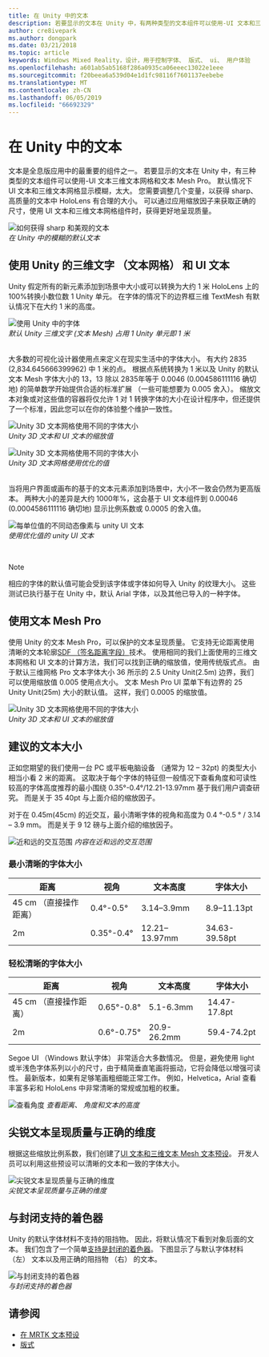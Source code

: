```yaml
---
title: 在 Unity 中的文本
description: 若要显示的文本在 Unity 中，有两种类型的文本组件可以使用-UI 文本和三维文本网格。
author: cre8ivepark
ms.author: dongpark
ms.date: 03/21/2018
ms.topic: article
keywords: Windows Mixed Reality，设计，用于控制字体、 版式、 ui、 用户体验
ms.openlocfilehash: a601ab5ab5168f286a0935ca06eeec13022e1eee
ms.sourcegitcommit: f20beea6a539d04e1d1fc98116f7601137eebebe
ms.translationtype: MT
ms.contentlocale: zh-CN
ms.lasthandoff: 06/05/2019
ms.locfileid: "66692329"
---
```

# <a name="text-in-unity"></a>在 Unity 中的文本

文本是全息版应用中的最重要的组件之一。 若要显示的文本在 Unity 中，有三种类型的文本组件可以使用-UI 文本三维文本网格和文本 Mesh Pro。 默认情况下 UI 文本和三维文本网格显示模糊，太大。 您需要调整几个变量，以获得 sharp、 高质量的文本中 HoloLens 有合理的大小。 可以通过应用缩放因子来获取正确的尺寸，使用 UI 文本和三维文本网格组件时，获得更好地呈现质量。

![如何获得 sharp 和美观的文本](images/hug-text-02-640px.png)<br>
*在 Unity 中的模糊的默认文本*

## <a name="working-with-unitys-3d-texttext-mesh-and-ui-text"></a>使用 Unity 的三维文字 （文本网格） 和 UI 文本

Unity 假定所有的新元素添加到场景中大小或可以转换为大约 1 米 HoloLens 上的 100%转换小数位数 1 Unity 单元。 在字体的情况下的边界框三维 TextMesh 有默认情况下在大约 1 米的高度。

![使用 Unity 中的字体](images/640px-hug-text-03.png)<br>
*默认 Unity 三维文字 (文本 Mesh) 占用 1 Unity 单元即 1 米*

<br>
大多数的可视化设计器使用点来定义在现实生活中的字体大小。 有大约 2835 (2,834.645666399962) 中 1 米的点。 根据点系统转换为 1 米以及 Unity 的默认文本 Mesh 字体大小的 13，13 除以 2835年等于 0.0046 (0.004586111116 确切地) 的简单数学开始提供合适的标准扩展 （一些可能想要为 0.005 舍入）。 缩放文本对象或对这些值的容器将仅允许 1 对 1 转换字体的大小在设计程序中，但还提供了一个标准，因此您可以在你的体验整个维护一致性。

![Unity 3D 文本网格使用不同的字体大小](images/Text_In_Unity_Measurements1.png)<br>
*Unity 3D 文本和 UI 文本的缩放值*

![Unity 3D 文本网格使用不同的字体大小](images/hug-text-05-1000px.png)<br>
*Unity 3D 文本网格使用优化的值*

<br>
当将用户界面或画布的基于的文本元素添加到场景中，大小不一致会仍然为更高版本。 两种大小的差异是大约 1000年%，这会基于 UI 文本组件到 0.00046 (0.0004586111116 确切地) 显示比例系数或 0.0005 的舍入值。

![每单位值的不同动态像素与 unity UI 文本](images/hug-text-04-1000px.png)<br>
*使用优化值的 unity UI 文本*

<br>

>[!NOTE]
>相应的字体的默认值可能会受到该字体或字体如何导入 Unity 的纹理大小。 这些测试已执行基于在 Unity 中，默认 Arial 字体，以及其他已导入的一种字体。

## <a name="working-with-text-mesh-pro"></a>使用文本 Mesh Pro

使用 Unity 的文本 Mesh Pro，可以保护的文本呈现质量。 它支持无论距离使用清晰的文本轮廓[SDF （签名距离字段）](https://steamcdn-a.akamaihd.net/apps/valve/2007/SIGGRAPH2007_AlphaTestedMagnification.pdf)技术。 使用相同的我们上面使用的三维文本网格和 UI 文本的计算方法，我们可以找到正确的缩放值，使用传统版式点。 由于默认三维网格 Pro 文本字体大小 36 所示的 2.5 Unity Unit(2.5m) 边界，我们可以使用缩放值 0.005 使用点大小。 文本 Mesh Pro UI 菜单下有边界的 25 Unity Unit(25m) 大小的默认值。 这样，我们 0.0005 的缩放值。

![Unity 3D 文本网格使用不同的字体大小](images/Text_In_Unity_Measurements2.png)<br>
*Unity 3D 文本和 UI 文本的缩放值*

## <a name="recommended-text-size"></a>建议的文本大小
正如您期望的我们使用一台 PC 或平板电脑设备 （通常为 12 – 32pt) 的类型大小相当小看 2 米的距离。 这取决于每个字体的特征但一般情况下查看角度和可读性较高的字体高度推荐的最小围绕 0.35°-0.4°/12.21-13.97mm 基于我们用户调查研究。 而是关于 35 40pt 与上面介绍的缩放因子。 

对于在 0.45m(45cm) 的近交互，最小清晰字体的视角和高度为 0.4 °-0.5 ° / 3.14 – 3.9 mm。 而是关于 9 12 磅与上面介绍的缩放因子。

![近和远的交互范围](images/typography-distance-1000px.jpg)
*内容在近和远的交互范围*

### <a name="the-minimum-legible-font-size"></a>最小清晰的字体大小
| 距离 | 视角 | 文本高度 | 字体大小 |
|---------|---------|---------|---------|
| 45 cm （直接操作距离） | 0.4°-0.5° | 3.14–3.9mm | 8.9–11.13pt |
| 2m | 0.35°-0.4° | 12.21–13.97mm | 34.63-39.58pt |


### <a name="the-comfortably-legible-font-size"></a>轻松清晰的字体大小
| 距离 | 视角 | 文本高度 | 字体大小 |
|---------|---------|---------|---------|
| 45 cm （直接操作距离） | 0.65°-0.8° | 5.1-6.3mm | 14.47-17.8pt |
| 2m | 0.6°-0.75° | 20.9-26.2mm | 59.4-74.2pt |

Segoe UI （Windows 默认字体） 非常适合大多数情况。 但是，避免使用 light 或半浅色字体系列以小的尺寸，由于精简垂直笔画将振动，它将会降低以增强可读性。 最新版本，如果有足够笔画粗细能正常工作。 例如，Helvetica，Arial 查看丰富多彩和 HoloLens 中非常清晰的常规或加粗的权重。


![查看角度](images/Text_In_Unity_ViewingAngle.jpg)
*查看距离、 角度和文本的高度*

## <a name="sharp-text-rendering-quality-with-proper-dimension"></a>尖锐文本呈现质量与正确的维度

根据这些缩放比例系数，我们创建了[UI 文本和三维文本 Mesh 文本预设](https://github.com/Microsoft/MixedRealityToolkit-Unity/tree/mrtk_release/Assets/MixedRealityToolkit.SDK/StandardAssets/Prefabs/Text)。 开发人员可以利用这些预设可以清晰的文本和一致的字体大小。

![尖锐文本呈现质量与正确的维度](images/hug-text-06-1000px.png)<br>
*尖锐文本呈现质量与正确的维度*

## <a name="shader-with-occlusion-support"></a>与封闭支持的着色器

Unity 的默认字体材料不支持的阻挡物。 因此，将默认情况下看到对象后面的文本。 我们包含了一个简单[支持是封闭的着色器](https://github.com/microsoft/MixedRealityToolkit-Unity/blob/mrtk_release/Assets/MixedRealityToolkit/StandardAssets/Shaders/Text3DShader.shader)。 下图显示了与默认字体材料 （左） 文本以及用正确的阻挡物 （右） 的文本。

![与封闭支持的着色器](images/hug-text-07-1000px.png)<br>
*与封闭支持的着色器*


## <a name="see-also"></a>请参阅
* [在 MRTK 文本预设](https://github.com/Microsoft/MixedRealityToolkit-Unity/tree/mrtk_release/Assets/MixedRealityToolkit.SDK/StandardAssets/Prefabs/Text)
* [版式](typography.md)

 
